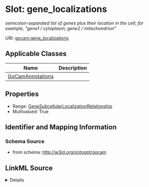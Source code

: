 # Slot: gene_localizations
_semicolon-separated list of genes plus their location in the cell; for example, "gene1 / cytoplasm; gene2 / mitochondrion"_


URI: [gocam:gene_localizations](http://w3id.org/ontogpt/gocam/gene_localizations)



<!-- no inheritance hierarchy -->




## Applicable Classes

| Name | Description |
| --- | --- |
[GoCamAnnotations](GoCamAnnotations.md) | 






## Properties

* Range: [GeneSubcellularLocalizationRelationship](GeneSubcellularLocalizationRelationship.md)
* Multivalued: True








## Identifier and Mapping Information







### Schema Source


* from schema: http://w3id.org/ontogpt/gocam




## LinkML Source

<details>
```yaml
name: gene_localizations
description: semicolon-separated list of genes plus their location in the cell; for
  example, "gene1 / cytoplasm; gene2 / mitochondrion"
from_schema: http://w3id.org/ontogpt/gocam
rank: 1000
multivalued: true
alias: gene_localizations
owner: GoCamAnnotations
domain_of:
- GoCamAnnotations
range: GeneSubcellularLocalizationRelationship

```
</details>